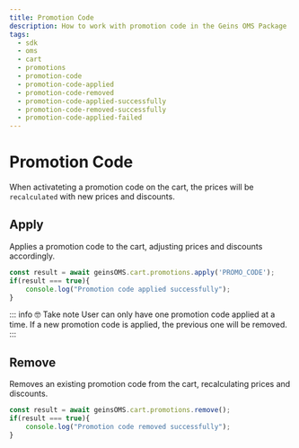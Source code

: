 ```yaml
---
title: Promotion Code
description: How to work with promotion code in the Geins OMS Package
tags:
  - sdk
  - oms
  - cart
  - promotions
  - promotion-code
  - promotion-code-applied
  - promotion-code-removed
  - promotion-code-applied-successfully
  - promotion-code-removed-successfully
  - promotion-code-applied-failed
---
```


# Promotion Code

When activateting a promotion code on the cart, the prices will be `recalculated` with new prices and discounts. 

## Apply

Applies a promotion code to the cart, adjusting prices and discounts accordingly.

```typescript
const result = await geinsOMS.cart.promotions.apply('PROMO_CODE');
if(result === true){
    console.log("Promotion code applied successfully");
}
```

::: info :nerd_face: Take note
User can only have one promotion code applied at a time. If a new promotion code is applied, the previous one will be removed.
:::

## Remove

Removes an existing promotion code from the cart, recalculating prices and discounts.

```typescript
const result = await geinsOMS.cart.promotions.remove();
if(result === true){
    console.log("Promotion code removed successfully");
}
```

